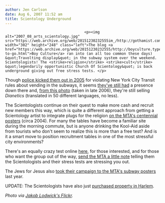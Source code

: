 ```yaml
---
author: Jen Carlson
date: Aug 6, 2007 11:52 am
title: Scientology Underground
---
```


	
										<p><img alt="2007_08_arts_scientology.jpg" src="https://web.archive.org/web/20151230232555im_/http://gothamist.com/attachments/arts_jen/2007_08_arts_scientology.jpg" width="302" height="248" class="left">The blog <a href="https://web.archive.org/web/20151230232555/http://boyculture.typepad.com/boy_culture/2007/08/dianetics-to-go.html">Boy Culture</a> ran into (an all too common these days) &quot;Travolting display&quot; in the subway system over the weekend. Scientologists! The <strike>religion</strike> <strike>cult</strike> &quot;legendarily opportunistic Church Of Scientology&quot; is back underground giving out free stress tests. </p>

<p>Though <a href="https://web.archive.org/web/20151230232555/http://gothamist.com/2005/03/29/subway_scientologists_sacked.php">police kicked them out in 2005</a> for violating New York City Transit rules about vending in the subways, it seems <a href="https://web.archive.org/web/20151230232555/http://www.flickr.com/photos/alexerde/159787882/">they&apos;ve still had</a> a presence down there and, <a href="https://web.archive.org/web/20151230232555/http://www.flickr.com/photos/vsny/235588404/">from this photo</a> (taken in late 2006), they&apos;re still selling <em>Dianetics</em> (translated in 50 different languages, no less). </p>

<p>The Scientologists continue on their quest to make more cash and recruit new members this way, which is quite a different approach from getting a Scientology artist to integrate plugs for the religion <a href="https://web.archive.org/web/20151230232555/http://officegnome.typepad.com/office_gnome/2004/10/l_ron_strikes_a.html">on the MTA&apos;s centennial posters</a> (circa 2004).  For many the tables have become a familiar site during the morning commute, but is anyone drinking the Kool-Aid aside from tourists who don&apos;t seem to realize this is more than a free test?  And is it a smart move to position recruitment tables in one of the most stressful city environments?  </p>

<p>There&apos;s an equally crazy test online <a href="https://web.archive.org/web/20151230232555/http://testing.dianetics.org/html/en_US/test/">here</a>, for those interested, and for those who want the group out of the way, <a href="https://web.archive.org/web/20151230232555/http://mta-nyc.custhelp.com/cgi-bin/mta_nyc.cfg/php/enduser/ask.php">send the MTA a little note</a> telling them the Scientologists and their stress tests are stressing you out. </p>

<p>The Jews for Jesus also <a href="https://web.archive.org/web/20151230232555/http://gothamist.com/2006/07/07/jesus_and_the_j.php">took their campaign to the MTA&apos;s subway posters</a> last year.</p>

<p>UPDATE: The Scientologists have also just <a href="https://web.archive.org/web/20151230232555/http://www.observer.com/2007/church-scientology-buys-more-property-125th-street">purchased property in Harlem</a>. </p>

<p><em>Photo via <a href="https://web.archive.org/web/20151230232555/http://www.flickr.com/photos/jakob/2619582/">Jakob Lodwick&apos;s Flickr</a>.</em></p>					
										
									
				